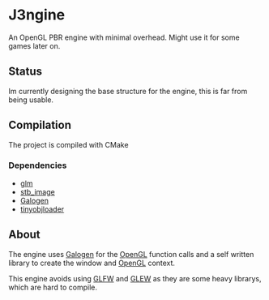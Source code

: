 # J3ngine
An OpenGL PBR engine with minimal overhead. Might use it for some games later on.

## Status
Im currently designing the base structure for the engine, this is far from being usable.

## Compilation
The project is compiled with CMake

### Dependencies
- [glm](https://glm.g-truc.net/0.9.9/index.html)
- [stb_image](https://github.com/nothings/stb)
- [Galogen](https://galogen.gpfault.net/galogen-web.html)
- [tinyobjloader](https://github.com/tinyobjloader/tinyobjloader)

## About
The engine uses [Galogen](https://galogen.gpfault.net/galogen-web.html) for the [OpenGL](https://www.opengl.org) function calls and a self written library to create the window and [OpenGL](https://www.opengl.org) context.

This engine avoids using [GLFW](https://www.glfw.org) and [GLEW](http://glew.sourceforge.net) as they are some heavy librarys, which are hard to compile.
